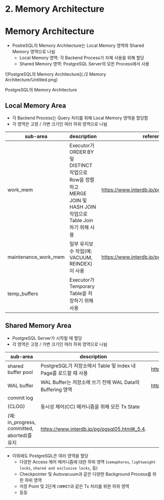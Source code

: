 # 2. Memory Architecture

# Memory Architecture

- PostreSQL의 Memory Architecture는 Local Memory 영역와 Shared Memory 영역으로 나뉨
    - Local Memory 영역: 각 Backend Process가 자체 사용을 위해 할당
    - Shared Memory 영역: PostgreSQL Server의 모든 Process에서 사용

![PostgreSQL의 Memory Architecture](./2 Memory Architecture/Untitled.png)

PostgreSQL의 Memory Architecture

## Local Memory Area

- 각 Backend Process는 Query 처리를 위해 Local Memory 영역을 할당함
- 각 영역은 고정 / 가변 크기인 여러 하위 영역으로 나뉨

| sub-area | description | reference |
| --- | --- | --- |
| work_mem | Executor가 ORDER BY 및 DISTINCT작업으로 Row을 정렬하고 MERGE JOIN 및 HASH JOIN작업으로 Table Join하기 위해 사용 | https://www.interdb.jp/pg/pgsql03.html |
| maintenance_work_mem | 일부 유지보수 작업(예: VACUUM, REINDEX)이 사용 | https://www.interdb.jp/pg/pgsql06.html#_6.1. |
| temp_buffers | Executor가 Temporary Table을 저장하기 위해 사용 |  |

## Shared Memory Area

- PostgreSQL Server가 시작될 때 할당
- 각 영역은 고정 / 가변 크기인 여러 하위 영역으로 나뉨

| sub-area | description | reference |
| --- | --- | --- |
| shared buffer pool | PostgreSQL가 저장소에서 Table 및 Index 내 Page를 로드할 때 사용 | https://www.interdb.jp/pg/pgsql08.html |
| WAL buffer | WAL Buffer는 저장소에 쓰기 전에 WAL Data의 Buffering 영역 | https://www.interdb.jp/pg/pgsql09.html |
| commit log
(CLOG) | 동시성 제어(CC) 메커니즘을 위해 모든 Tx State
(예: in_progress, committed, aborted)를 유지 | https://www.interdb.jp/pg/pgsql05.html#_5.4. |
- 이외에도 PostgreSQL은 여러 영역을 할당
    - 다양한 Access 제어 메커니즘에 대한 하위 영역
    (`semaphores`, `lightweight locks`, `shared and exclusive locks`, 등)
    - Checkpointer 및 Autovacuum과 같은 다양한 Background Process를 위한 하위 영역
    - 저장 Point 및 2단계 `COMMIT`과 같은 Tx 처리를 위한 하위 영역
    - 등등